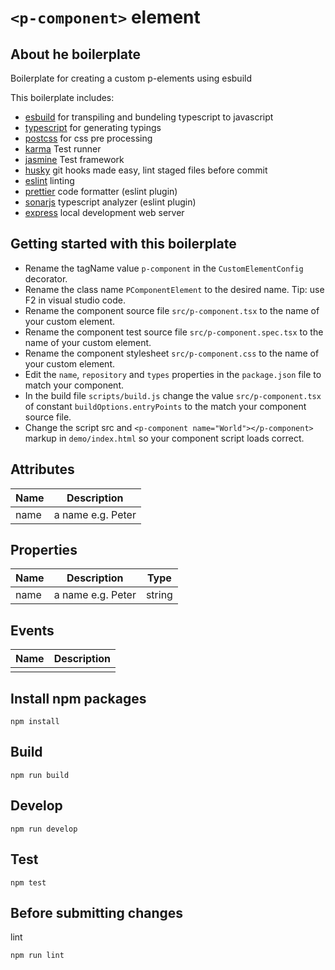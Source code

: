 # `<p-component>` element

## About he boilerplate

Boilerplate for creating a custom p-elements using esbuild

This boilerplate includes:

- [esbuild](https://esbuild.github.io/) for transpiling and bundeling typescript to javascript
- [typescript](https://www.typescriptlang.org/) for generating typings
- [postcss](https://postcss.org/) for css pre processing
- [karma](https://karma-runner.github.io/) Test runner
- [jasmine](https://jasmine.github.io/) Test framework
- [husky](https://typicode.github.io/husky/) git hooks made easy, lint staged files before commit
- [eslint](https://eslint.org/) linting
- [prettier](https://prettier.io/) code formatter (eslint plugin)
- [sonarjs](https://github.com/SonarSource/eslint-plugin-sonarjs) typescript analyzer (eslint plugin)
- [express](https://expressjs.com/) local development web server

## Getting started with this boilerplate

- Rename the tagName value `p-component` in the `CustomElementConfig` decorator.
- Rename the class name `PComponentElement` to the desired name. Tip: use F2 in visual studio code.
- Rename the component source file `src/p-component.tsx` to the name of your custom element.
- Rename the component test source file `src/p-component.spec.tsx` to the name of your custom element.
- Rename the component stylesheet `src/p-component.css` to the name of your custom element.
- Edit the `name`, `repository` and `types` properties in the `package.json` file to match your component.
- In the build file `scripts/build.js` change the value `src/p-component.tsx` of constant `buildOptions.entryPoints` to the match your component source file.
- Change the script src and `<p-component name="World"></p-component>` markup in `demo/index.html` so your component script loads correct.

## Attributes

| Name | Description       |
| ---- | ----------------- |
| name | a name e.g. Peter |

## Properties

| Name | Description       | Type   |
| ---- | ----------------- | ------ |
| name | a name e.g. Peter | string |

## Events

| Name | Description |
| ---- | ----------- |
|      |             |

## Install npm packages

```
npm install
```

## Build

```
npm run build
```

## Develop

```
npm run develop
```

## Test

```
npm test
```

## Before submitting changes

lint

```
npm run lint
```
